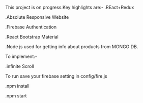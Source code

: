 This project is on progress.Key highlights are:-
.REact+Redux


.Absolute Responsive Website


.Firebase Authentication


.React Bootstrap Material


.Node js used for getting info about products from MONGO DB.
  
To implement:-

.infinite Scroll



To run save your firebase setting in config/fire.js


.npm install

.npm start
